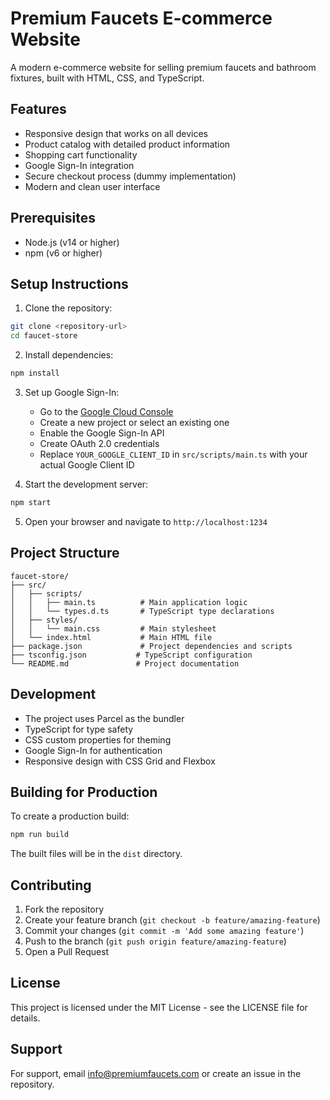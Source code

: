 # Premium Faucets E-commerce Website

A modern e-commerce website for selling premium faucets and bathroom fixtures, built with HTML, CSS, and TypeScript.

## Features

- Responsive design that works on all devices
- Product catalog with detailed product information
- Shopping cart functionality
- Google Sign-In integration
- Secure checkout process (dummy implementation)
- Modern and clean user interface

## Prerequisites

- Node.js (v14 or higher)
- npm (v6 or higher)

## Setup Instructions

1. Clone the repository:
```bash
git clone <repository-url>
cd faucet-store
```

2. Install dependencies:
```bash
npm install
```

3. Set up Google Sign-In:
   - Go to the [Google Cloud Console](https://console.cloud.google.com)
   - Create a new project or select an existing one
   - Enable the Google Sign-In API
   - Create OAuth 2.0 credentials
   - Replace `YOUR_GOOGLE_CLIENT_ID` in `src/scripts/main.ts` with your actual Google Client ID

4. Start the development server:
```bash
npm start
```

5. Open your browser and navigate to `http://localhost:1234`

## Project Structure

```
faucet-store/
├── src/
│   ├── scripts/
│   │   ├── main.ts          # Main application logic
│   │   └── types.d.ts       # TypeScript type declarations
│   ├── styles/
│   │   └── main.css         # Main stylesheet
│   └── index.html           # Main HTML file
├── package.json             # Project dependencies and scripts
├── tsconfig.json           # TypeScript configuration
└── README.md               # Project documentation
```

## Development

- The project uses Parcel as the bundler
- TypeScript for type safety
- CSS custom properties for theming
- Google Sign-In for authentication
- Responsive design with CSS Grid and Flexbox

## Building for Production

To create a production build:

```bash
npm run build
```

The built files will be in the `dist` directory.

## Contributing

1. Fork the repository
2. Create your feature branch (`git checkout -b feature/amazing-feature`)
3. Commit your changes (`git commit -m 'Add some amazing feature'`)
4. Push to the branch (`git push origin feature/amazing-feature`)
5. Open a Pull Request

## License

This project is licensed under the MIT License - see the LICENSE file for details.

## Support

For support, email info@premiumfaucets.com or create an issue in the repository. 